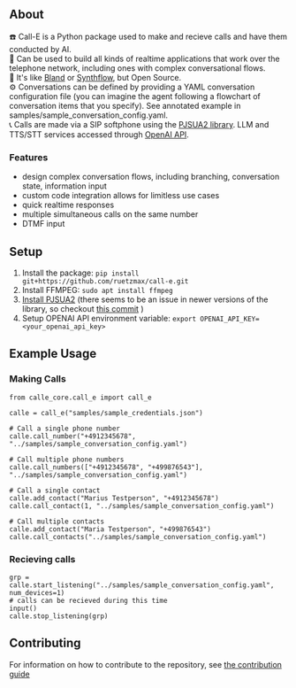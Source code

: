 ## About
☎️ Call-E is a Python package used to make and recieve calls and have them conducted by AI.  
🔧 Can be used to build all kinds of realtime applications that work over the telephone network, including ones with complex conversational flows.  
📖 It's like [Bland](https://www.bland.ai/) or [Synthflow](https://synthflow.ai/), but Open Source.  
⚙️ Conversations can be defined by providing a YAML conversation configuration file (you can imagine the agent following a flowchart of conversation items that you specify). See annotated example in samples/sample_conversation_config.yaml.  
📞 Calls are made via a SIP softphone using the [PJSUA2 library](https://docs.pjsip.org/en/latest/pjsua2/intro.html). LLM and TTS/STT services accessed through [OpenAI API](https://platform.openai.com/docs/overview). 

### Features
-    design complex conversation flows, including branching, conversation state, information input
-    custom code integration allows for limitless use cases
-    quick realtime responses
-    multiple simultaneous calls on the same number
-    DTMF input

## Setup
1. Install the package: `pip install git+https://github.com/ruetzmax/call-e.git`
2. Install FFMPEG: `sudo apt install ffmpeg`
3. [Install PJSUA2](https://docs.pjsip.org/en/latest/pjsua2/building.html) (there seems to be an issue in newer versions of the library, so checkout [this commit](https://github.com/pjsip/pjproject/commit/f5d890aa3463a096d7110ae935c67d6249d2f662) )
4. Setup OPENAI API environment variable: `export OPENAI_API_KEY=<your_openai_api_key>`      

## Example Usage
### Making Calls

    from calle_core.call_e import call_e

    calle = call_e("samples/sample_credentials.json")

    # Call a single phone number
    calle.call_number("+4912345678", "../samples/sample_conversation_config.yaml")

    # Call multiple phone numbers
    calle.call_numbers(["+4912345678", "+499876543"], "../samples/sample_conversation_config.yaml")

    # Call a single contact
    calle.add_contact("Marius Testperson", "+4912345678")
    calle.call_contact(1, "../samples/sample_conversation_config.yaml")

    # Call multiple contacts
    calle.add_contact("Maria Testperson", "+499876543")
    calle.call_contacts("../samples/sample_conversation_config.yaml")


### Recieving calls
    grp = calle.start_listening("../samples/sample_conversation_config.yaml", num_devices=1)
    # calls can be recieved during this time
    input()
    calle.stop_listening(grp)

## Contributing
For information on how to contribute to the repository, see [the contribution guide](CONTRIBUTING.md)
